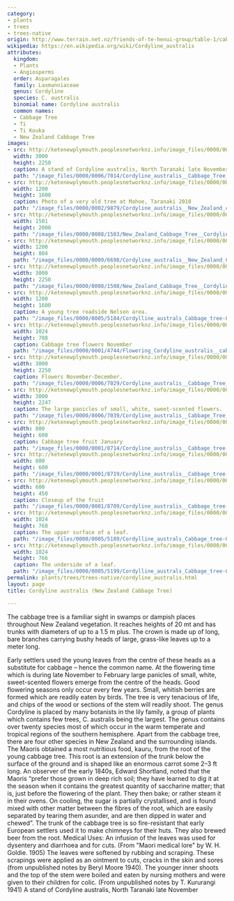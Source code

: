 ```yaml
---
category:
- plants
- trees
- trees-native
origin: http://www.terrain.net.nz/friends-of-te-henui-group/table-1/cabbage-tree.html
wikipedia: https://en.wikipedia.org/wiki/Cordyline_australis
attributes:
  kingdom:
  - Plants
  - Angiosperms
  order: Asparagales
  family: Laxmanniaceae
  genus: Cordyline
  species: C. australis
  binomial name: Cordyline australis
  common names:
  - Cabbage Tree
  - Ti
  - Ti Kouka
  - New Zealand Cabbage Tree
images:
- src: http://ketenewplymouth.peoplesnetworknz.info/image_files/0000/0006/7014/Cordyline_australis__Cabbage_Tree__Ti__Ti_Kouka-002.JPG
  width: 3000
  height: 2250
  caption: A stand of Cordyline australis, North Taranaki late November
  path: "/image_files/0000/0006/7014/Cordyline_australis__Cabbage_Tree__Ti__Ti_Kouka-002.JPG"
- src: http://ketenewplymouth.peoplesnetworknz.info/image_files/0000/0002/9879/Cordyline_australis__New_Zealand_cabbage_tree.JPG
  width: 1200
  height: 1600
  caption: Photo of a very old tree at Mahoe, Taranaki 2010
  path: "/image_files/0000/0002/9879/Cordyline_australis__New_Zealand_cabbage_tree.JPG"
- src: http://ketenewplymouth.peoplesnetworknz.info/image_files/0000/0008/1503/New_Zealand_Cabbage_Tree__Cordyline_australis_-001.JPG
  width: 1501
  height: 2000
  path: "/image_files/0000/0008/1503/New_Zealand_Cabbage_Tree__Cordyline_australis_-001.JPG"
- src: http://ketenewplymouth.peoplesnetworknz.info/image_files/0000/0009/6698/Cordyline_australis__New_Zealand_Cabbage_Tree_.JPG
  width: 1200
  height: 804
  path: "/image_files/0000/0009/6698/Cordyline_australis__New_Zealand_Cabbage_Tree_.JPG"
- src: http://ketenewplymouth.peoplesnetworknz.info/image_files/0000/0008/1508/New_Zealand_Cabbage_Tree__Cordyline_australis_-002.JPG
  width: 3000
  height: 2250
  path: "/image_files/0000/0008/1508/New_Zealand_Cabbage_Tree__Cordyline_australis_-002.JPG"
- src: http://ketenewplymouth.peoplesnetworknz.info/image_files/0000/0005/5184/Cordylline_australs_Cabbage_tree-001.JPG
  width: 1200
  height: 1600
  caption: A young tree roadside Nelson area.
  path: "/image_files/0000/0005/5184/Cordylline_australs_Cabbage_tree-001.JPG"
- src: http://ketenewplymouth.peoplesnetworknz.info/image_files/0000/0001/4744/Flowering_Cordyline_australis__cabbage_tree_26-11-2010..JPG
  width: 1024
  height: 708
  caption: Cabbage tree flowers November
  path: "/image_files/0000/0001/4744/Flowering_Cordyline_australis__cabbage_tree_26-11-2010..JPG"
- src: http://ketenewplymouth.peoplesnetworknz.info/image_files/0000/0006/7029/Cordyline_australis__Cabbage_Tree__Ti__Ti_Kouka-001.JPG
  width: 3000
  height: 2250
  caption: Flowers November-December.
  path: "/image_files/0000/0006/7029/Cordyline_australis__Cabbage_Tree__Ti__Ti_Kouka-001.JPG"
- src: http://ketenewplymouth.peoplesnetworknz.info/image_files/0000/0006/7039/Cordyline_australis__Cabbage_Tree__Ti__Ti_Kouka-005.JPG
  width: 3000
  height: 2247
  caption: The large panicles of small, white, sweet-scented flowers.
  path: "/image_files/0000/0006/7039/Cordyline_australis__Cabbage_Tree__Ti__Ti_Kouka-005.JPG"
- src: http://ketenewplymouth.peoplesnetworknz.info/image_files/0000/0001/8714/Cordyline_australis__Cabbage_tree-3.JPG
  width: 800
  height: 600
  caption: Cabbage tree fruit January
  path: "/image_files/0000/0001/8714/Cordyline_australis__Cabbage_tree-3.JPG"
- src: http://ketenewplymouth.peoplesnetworknz.info/image_files/0000/0001/8719/Cordyline_australis__Cabbage_tree-10.JPG
  width: 800
  height: 600
  path: "/image_files/0000/0001/8719/Cordyline_australis__Cabbage_tree-10.JPG"
- src: http://ketenewplymouth.peoplesnetworknz.info/image_files/0000/0001/8709/Cordyline_australis__Cabbage_tree-2.JPG
  width: 600
  height: 450
  caption: Closeup of the fruit
  path: "/image_files/0000/0001/8709/Cordyline_australis__Cabbage_tree-2.JPG"
- src: http://ketenewplymouth.peoplesnetworknz.info/image_files/0000/0005/5189/Cordylline_australs_Cabbage_tree-002.JPG
  width: 1024
  height: 768
  caption: The upper surface of a leaf.
  path: "/image_files/0000/0005/5189/Cordylline_australs_Cabbage_tree-002.JPG"
- src: http://ketenewplymouth.peoplesnetworknz.info/image_files/0000/0005/5199/Cordylline_australs_Cabbage_tree-003.JPG
  width: 1024
  height: 766
  caption: The underside of a leaf.
  path: "/image_files/0000/0005/5199/Cordylline_australs_Cabbage_tree-003.JPG"
permalink: plants/trees/trees-native/cordyline_australis.html
layout: page
title: Cordyline australis (New Zealand Cabbage Tree)

---
```

The cabbage tree is a familiar sight in swamps or dampish places throughout New Zealand vegetation. It reaches heights of 20 mt and has trunks with diameters of up to a 1.5 m plus. The crown is made up of long, bare branches carrying bushy heads of large, grass-like leaves up to a meter long.

Early settlers used the young leaves from the centre of these heads as a substitute for cabbage – hence the common name. 
At the flowering time which is during late November to February large panicles of small, white, sweet-scented flowers emerge from the centre of the heads. Good flowering seasons only occur every few years. Small, whitish berries are formed which are readily eaten by birds. The tree is very tenacious of life, and chips of the wood or sections of the stem will readily shoot.
The genus Cordyline is placed by many botanists in the lily family, a group of plants which contains few trees, C. australis being the largest. The genus contains over twenty species most of which occur in the warm temperate and tropical regions of the southern hemisphere. Apart from the cabbage tree, there are four other species in New Zealand and the surrounding islands.
The Maoris obtained a most nutritious food, kauru, from the root of the young cabbage tree. This root is an extension of the trunk below the surface of the ground and is shaped like an enormous carrot some 2–3 ft long. An observer of the early 1840s, Edward Shortland, noted that the Maoris “prefer those grown in deep rich soil; they have learned to dig it at the season when it contains the greatest quantity of saccharine matter; that is, just before the flowering of the plant. They then bake; or rather steam it in their ovens. On cooling, the sugar is partially crystallised, and is found mixed with other matter between the fibres of the root, which are easily separated by tearing them asunder, and are then dipped in water and chewed”. The trunk of the cabbage tree is so fire-resistant that early European settlers used it to make chimneys for their huts. They also brewed beer from the root.
Medical Uses: An infusion of the leaves was used for dysentery and diarrhoea and for cuts. (From "Maori medical lore" by W. H. Goldie. 1905) The leaves were softened by rubbing and scraping. These scrapings were applied as an ointment to cuts, cracks in the skin and sores (from unpublished notes by Beryl Moore 1940). The younger inner shoots and the top of the stem were boiled and eaten by nursing mothers and were given to their children for colic. (From unpublished notes by T. Kururangi 1941) 
A stand of Cordyline australis, North Taranaki late November
